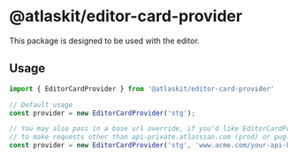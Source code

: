 # @atlaskit/editor-card-provider
This package is designed to be used with the editor.

## Usage

```Typescript
import { EditorCardProvider } from '@atlaskit/editor-card-provider'

// Default usage
const provider = new EditorCardProvider('stg');

// You may also pass in a base url override, if you'd like EditorCardProvider
// to make requests other than api-private.atlassian.com (prod) or pug.jira-dev.com (stg)
const provider = new EditorCardProvider('stg', 'www.acme.com/your-api-here');

```
